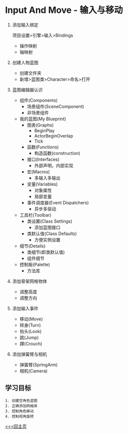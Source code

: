 # Input And Move - 输入与移动
1. 添加输入绑定

    项目设置>引擎>输入>Bindings
    + 操作映射
    + 轴映射
2. 创建人物蓝图
    + 创建文件夹
    + 新增>蓝图类>Character>命名>打开
3. 蓝图编辑器认识
    + 组件(Components)
        - 场景组件(SceneComponent)
        - 非场景组件
    + 我的蓝图(My Blueprint)
        - 图表(Graphs)
            + BeginPlay
            + ActorBeginOverlap
            + Tick
        - 函数(Functions)
            + 构造函数(construction)
        - 接口(Interfaces)
            + 外部声明，内部实现
        - 宏(Macros)
            + 多输入多输出
        - 变量(Variables)
            + 对象属性
            + 局部变量
        - 事件调度器(Event Dispatchers)
            + 异步多驱动
    + 工具栏(Toolbar)
        - 类设置(Class Settings)
            + 添加蓝图接口
        - 类默认值(Class Defaults)
            + 方便实例设置
    + 细节(Details)
        - 类细节(即类默认值)
        - 组件细节
    + 控制板(Palette)
        - 方法库
4. 添加骨架网格物体
    - 调整高度
    - 调整方向
5. 添加输入事件
    - 移动(Move)
    - 转身(Turn)
    - 抬头(Look)
    - 跳(Jump)
    - 蹲(Crouch)
6. 添加弹簧臂与相机
    - 弹簧臂(SpringArm)
    - 相机(Camera)

## 学习目标
    1. 创建空角色蓝图
    2. 正确添加网格体
    3. 控制角色移动
    4. 控制视角旋转

[<<<回主页](https://github.com/ora-cat/UE4Handbook)
    

